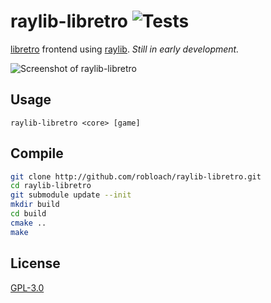 # raylib-libretro ![Tests](https://github.com/RobLoach/raylib-libretro/workflows/Tests/badge.svg)

[libretro](https://www.libretro.com/) frontend using [raylib](https://www.raylib.com). *Still in early development.*

![Screenshot of raylib-libretro](docs/screenshot.png)

## Usage

```
raylib-libretro <core> [game]
```

## Compile

``` sh
git clone http://github.com/robloach/raylib-libretro.git
cd raylib-libretro
git submodule update --init
mkdir build
cd build
cmake ..
make
```

## License

[GPL-3.0](LICENSE)
